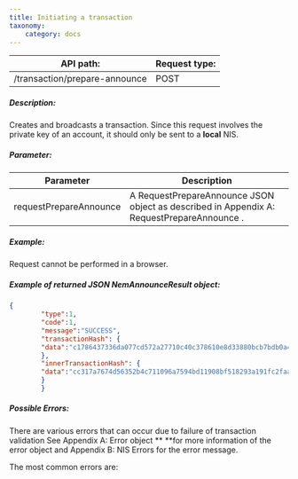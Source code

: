 ```yaml
---
title: Initiating a transaction
taxonomy:
    category: docs
---
```


 
| API path: | Request type:  |
|------|------|
| /transaction/prepare-announce | POST|

 
##### Description: 
Creates and broadcasts a transaction. Since this request involves the private key of an account, it should only be sent to a **local** NIS.

 
##### Parameter: 

| Parameter | Description |
|------|------|
|  requestPrepareAnnounce   |  A RequestPrepareAnnounce JSON object as described in Appendix A: RequestPrepareAnnounce .    |

 
##### Example: 
Request cannot be performed in a browser.

 
##### Example of returned JSON NemAnnounceResult object: 
```json
{
        "type":1,
        "code":1,
        "message":"SUCCESS",
        "transactionHash": {
        "data":"c1786437336da077cd572a27710c40c378610e8d33880bcb7bdb0a42e3d35586"
        },
        "innerTransactionHash": {
        "data":"cc317a7674d56352b4c711096a7594bd11908bf518293a191fc2faa12eac0fbb"
        }
        }
``` 
##### Possible Errors: 
There are various errors that can occur due to failure of transaction validation See Appendix A: Error object ** **for more information of the error object and Appendix B: NIS Errors for the error message. 

 
The most common errors are:

 

